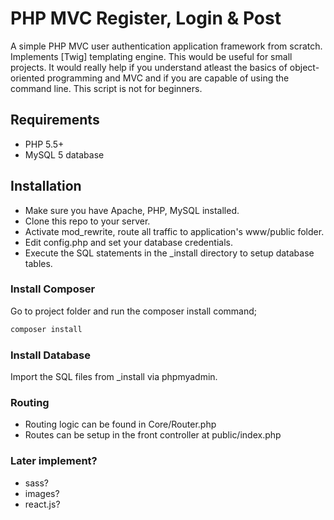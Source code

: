 # PHP MVC Register, Login & Post 

A simple PHP MVC user authentication application framework from scratch. Implements [Twig] templating engine. This would be useful for small projects. It would really help if you understand atleast the basics of object-oriented programming and MVC and if you are capable of using the command line. This script is not for beginners.

## Requirements
* PHP 5.5+
* MySQL 5 database

## Installation
* Make sure you have Apache, PHP, MySQL installed.
* Clone this repo to your server.
* Activate mod_rewrite, route all traffic to application's www/public folder.
* Edit config.php and set your database credentials.
* Execute the SQL statements in the _install directory to setup database tables.

### Install Composer
Go to project folder and run the composer install command;

```bash
composer install
```

### Install Database
Import the SQL files from _install via phpmyadmin.

### Routing
* Routing logic can be found in Core/Router.php
* Routes can be setup in the front controller at public/index.php

### Later implement?
* sass?
* images?
* react.js?